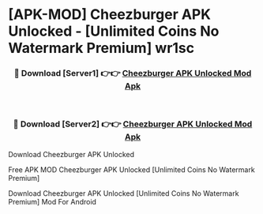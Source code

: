 # [APK-MOD] Cheezburger APK Unlocked - [Unlimited Coins No Watermark Premium] wr1sc



<div align="center">
<h3>🔴 Download [Server1] 👉👉 <a href="https://momento.my/?title=Cheezburger_APK_Unlocked">Cheezburger APK Unlocked Mod Apk</a></h3><br>

<h3>🔴 Download [Server2] 👉👉 <a href="https://momento.my/?title=Cheezburger_APK_Unlocked">Cheezburger APK Unlocked Mod Apk</a></h3>
</div>



Download Cheezburger APK Unlocked 

Free APK MOD Cheezburger APK Unlocked [Unlimited Coins No Watermark Premium]

Download Cheezburger APK Unlocked [Unlimited Coins No Watermark Premium] Mod For Android
